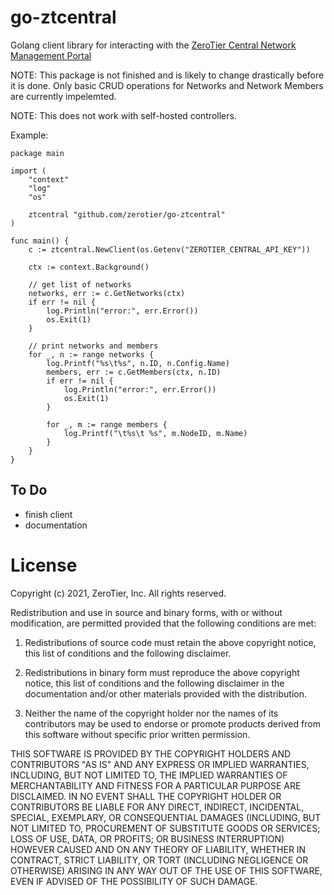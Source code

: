 go-ztcentral
===

Golang client library for interacting with the [ZeroTier Central Network Management Portal](https://my.zerotier.com)

NOTE:  This package is not finished and is likely to change drastically before it is done.  Only basic CRUD operations for Networks and Network Members are currently impelemted.

NOTE: This does not work with self-hosted controllers.

Example:

    package main

    import (
        "context"
        "log"
        "os"

        ztcentral "github.com/zerotier/go-ztcentral"
    )

    func main() {
        c := ztcentral.NewClient(os.Getenv("ZEROTIER_CENTRAL_API_KEY"))

        ctx := context.Background()

        // get list of networks
        networks, err := c.GetNetworks(ctx)
        if err != nil {
            log.Println("error:", err.Error())
            os.Exit(1)
        }

        // print networks and members
        for _, n := range networks {
            log.Printf("%s\t%s", n.ID, n.Config.Name)
            members, err := c.GetMembers(ctx, n.ID)
            if err != nil {
                log.Println("error:", err.Error())
                os.Exit(1)
            }

            for _, m := range members {
                log.Printf("\t%s\t %s", m.NodeID, m.Name)
            }
        }
    }

To Do
---
* finish client
* documentation

License
===

Copyright (c) 2021, ZeroTier, Inc.
All rights reserved.

Redistribution and use in source and binary forms, with or without
modification, are permitted provided that the following conditions are met:

1. Redistributions of source code must retain the above copyright notice, this
   list of conditions and the following disclaimer.

2. Redistributions in binary form must reproduce the above copyright notice,
   this list of conditions and the following disclaimer in the documentation
   and/or other materials provided with the distribution.

3. Neither the name of the copyright holder nor the names of its
   contributors may be used to endorse or promote products derived from
   this software without specific prior written permission.

THIS SOFTWARE IS PROVIDED BY THE COPYRIGHT HOLDERS AND CONTRIBUTORS "AS IS"
AND ANY EXPRESS OR IMPLIED WARRANTIES, INCLUDING, BUT NOT LIMITED TO, THE
IMPLIED WARRANTIES OF MERCHANTABILITY AND FITNESS FOR A PARTICULAR PURPOSE ARE
DISCLAIMED. IN NO EVENT SHALL THE COPYRIGHT HOLDER OR CONTRIBUTORS BE LIABLE
FOR ANY DIRECT, INDIRECT, INCIDENTAL, SPECIAL, EXEMPLARY, OR CONSEQUENTIAL
DAMAGES (INCLUDING, BUT NOT LIMITED TO, PROCUREMENT OF SUBSTITUTE GOODS OR
SERVICES; LOSS OF USE, DATA, OR PROFITS; OR BUSINESS INTERRUPTION) HOWEVER
CAUSED AND ON ANY THEORY OF LIABILITY, WHETHER IN CONTRACT, STRICT LIABILITY,
OR TORT (INCLUDING NEGLIGENCE OR OTHERWISE) ARISING IN ANY WAY OUT OF THE USE
OF THIS SOFTWARE, EVEN IF ADVISED OF THE POSSIBILITY OF SUCH DAMAGE.
